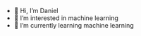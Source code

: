 - 👋 Hi, I’m Daniel
- 👀 I’m interested in machine learning 
- 🌱 I’m currently learning machine learning


<!---
dangrant6/dangrant6 is a ✨ special ✨ repository because its `README.md` (this file) appears on your GitHub profile.
You can click the Preview link to take a look at your changes.
--->

